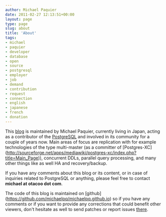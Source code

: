 ```yaml
---
author: Michael Paquier
date: 2011-02-27 12:13:51+00:00
layout: page
type: page
slug: about
title: 'About'
tags:
- michael
- paquier
- developer
- database
- open
- source
- postgresql
- employer
- job
- demand
- contribution
- request
- connection
- english
- japanese
- french
- donation
---
```

This [blog](/) is maintained by Michael Paquier, currently living in Japan,
acting as a contributor of the [PostgreSQL](http://postgresql.org/) and
involved in its community for a couple of years now. Main areas of focus
are replication with for example technologies of the type multi-master
(as a committer of [Postgres-XC]
(http://sourceforge.net/apps/mediawiki/postgres-xc/index.php?title=Main_Page)),
concurrent DDLs, parallel query processing, and many other things like
as well HA and recovery/backup.

If you have any comments about this blog or its content, or in case of
inquiries related to PostgreSQL or anything, please feel free to
contact <b>michael at otacoo dot com</b>.

The code of this blog is maintained on [github]
(https://github.com/michaelpq/michaelpq.github.io) so if you have any
comments or if you want to provide any corrections that could benefit
other viewers, don't hesitate as well to send patches or report issues
[there](https://github.com/michaelpq/michaelpq.github.io).
